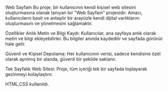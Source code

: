 Web Sayfam
Bu proje, bir kullanıcının kendi kişisel web sitesini oluşturmasına olanak tanıyan bir "Web Sayfam" projesidir. Amacı, kullanıcıların basit ve anlaşılır bir arayüzle kendi dijital varlıklarını oluşturmasını ve yönetmesini sağlamaktır.

Özellikler
Anlık Metin ve Bilgi Kaydı: Kullanıcılar, ana sayfaya anlık olarak metin ve bilgi ekleyebilirler. Bu bilgiler anında kaydedilir ve sayfada görünür hale gelir.

Güvenli ve Kişisel Depolama: Her kullanıcının verisi, sadece kendisine özel olarak ayrılmış bir alanda, güvenli bir şekilde saklanır.

Tek Sayfalık Web Sitesi: Proje, tüm içeriği tek bir sayfada toplayarak gezinmeyi kolaylaştırır.

HTML,CSS kullanıldı.
